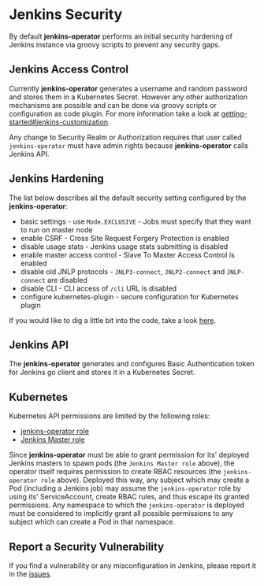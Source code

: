 # Jenkins Security

By default **jenkins-operator** performs an initial security hardening of Jenkins instance via groovy scripts to prevent any security gaps.

## Jenkins Access Control

Currently **jenkins-operator** generates a username and random password and stores them in a Kubernetes Secret.
However any other authorization mechanisms are possible and can be done via groovy scripts or configuration as code plugin.
For more information take a look at [getting-started#jenkins-customization](getting-started.md#jenkins-customisation).

Any change to Security Realm or Authorization requires that user called `jenkins-operator` must have admin rights 
because **jenkins-operator** calls Jenkins API.

## Jenkins Hardening

The list below describes all the default security setting configured by the **jenkins-operator**:
- basic settings - use `Mode.EXCLUSIVE` - Jobs must specify that they want to run on master node
- enable CSRF - Cross Site Request Forgery Protection is enabled
- disable usage stats - Jenkins usage stats submitting is disabled
- enable master access control - Slave To Master Access Control is enabled
- disable old JNLP protocols - `JNLP3-connect`, `JNLP2-connect` and `JNLP-connect` are disabled
- disable CLI - CLI access of `/cli` URL is disabled
- configure kubernetes-plugin - secure configuration for Kubernetes plugin

If you would like to dig a little bit into the code, take a look [here](../pkg/controller/jenkins/configuration/base/resources/base_configuration_configmap.go).

## Jenkins API

The **jenkins-operator** generates and configures Basic Authentication token for Jenkins go client and stores it in a Kubernetes Secret.

## Kubernetes

Kubernetes API permissions are limited by the following roles:
- [jenkins-operator role](../deploy/role.yaml)  
- [Jenkins Master role](../pkg/controller/jenkins/configuration/base/resources/rbac.go)

Since **jenkins-operator** must be able to grant permission for its' deployed Jenkins masters to spawn pods (the `Jenkins Master role` above), the operator itself requires permission to create RBAC resources (the `jenkins-operator role` above). Deployed this way, any subject which may create a Pod (including a Jenkins job) may assume the `jenkins-operator` role by using its' ServiceAccount, create RBAC rules, and thus escape its granted permissions. Any namespace to which the `jenkins-operator` is deployed must be considered to implicitly grant all possible permissions to any subject which can create a Pod in that namespace.

## Report a Security Vulnerability

If you find a vulnerability or any misconfiguration in Jenkins, please report it in the [issues](https://github.com/jenkinsci/kubernetes-operator/issues). 


